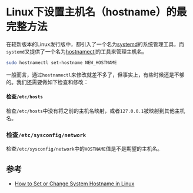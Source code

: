 # Linux下设置主机名（hostname）的最完整方法

在较新版本的Linux发行版中，都引入了一个名为[systemd](https://systemd.io/)的系统管理工具，而`systemd`又提供了一个名为[hostnamectl](https://man7.org/linux/man-pages/man1/hostnamectl.1.html)的工具来管理主机名。

````bash
sudo hostnamectl set-hostname NEW_HOSTNAME
````

一般而言，通过`hostnamectl`来修改就差不多了，但事实上，有些时候还是不够的。我们还需要做如下检查和修改：

#### 检查`/etc/hosts`

检查`/etc/hosts`中没有将之前的主机名映射，或者`127.0.0.1`被映射到其他主机名。

### 检查`/etc/sysconfig/network`

检查`/etc/sysconfig/network`中的`HOSTNAME`值是不是期望的主机名。

## 参考

 - [How to Set or Change System Hostname in Linux](https://www.tecmint.com/set-hostname-permanently-in-linux/)


